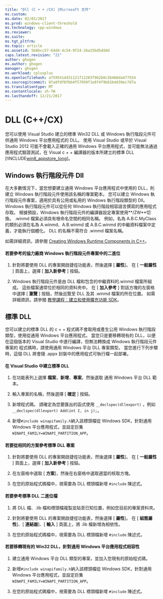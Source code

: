 ```yaml
---
title: "Dll (C + + /CX) |Microsoft 文件"
ms.custom: 
ms.date: 02/03/2017
ms.prod: windows-client-threshold
ms.technology: cpp-windows
ms.reviewer: 
ms.suite: 
ms.tgt_pltfrm: 
ms.topic: article
ms.assetid: 5b8bcc57-64dd-4c54-9f24-26a25bd5dddd
caps.latest.revision: "21"
author: ghogen
ms.author: ghogen
manager: ghogen
ms.workload: cplusplus
ms.openlocfilehash: a759541dd31121f12283f9b2b0c5b468da477554
ms.sourcegitcommit: 8fa8fdf0fbb4f57950f1e8f4f9b81b4d39ec7d7a
ms.translationtype: MT
ms.contentlocale: zh-TW
ms.lasthandoff: 12/21/2017
---
```

# <a name="dlls-ccx"></a>DLL (C++/CX)
您可以使用 Visual Studio 建立的標準 Win32 DLL 或 Windows 執行階段元件可供通用 Windows 平台應用程式的 DLL。 使用 Visual Studio 或早於 Visual Studio 2012 可能不會載入正確的通用 Windows 平台應用程式，並可能無法通過應用程式驗證測試，在 Visual c + + 編譯器的版本所建立的標準 DLL [!INCLUDE[win8_appstore_long](../cppcx/includes/win8-appstore-long-md.md)]。  
  
## <a name="windows-runtime-component-dlls"></a>Windows 執行階段元件 Dll  
 在大多數情況下，當您想要建立通用 Windows 平台應用程式中使用的 DLL，則建立 Windows 執行階段元件使用該名稱的專案範本。 您可以建立 Windows 執行階段元件專案，適用於具有公用或私用的 Windows 執行階段類型的 Dll。 Windows 執行階段元件可以從任何 Windows 執行階段相容語言撰寫的應用程式存取。 根據預設，Windows 執行階段元件的編譯器設定專案使用**/ZW**切換。 .winmd 檔案必須具有根命名空間的相同名稱。 例如，名為 A.B.C.MyClass 的類別必須在名為 A.winmd、A.B.winmd 或 A.B.C.winmd 的中繼資料檔案中定義，才能執行個體化。 DLL 的名稱不需符合 .winmd 檔案名稱。  
  
 如需詳細資訊，請參閱 [Creating Windows Runtime Components in C++](/MicrosoftDocs/windows-uwp/blob/docs/windows-apps-src/winrt-components/creating-windows-runtime-components-in-cpp.md)。  
  
#### <a name="to-reference-a-third-party-windows-runtime-component-binary-in-your-project"></a>若要參考的協力廠商 Windows 執行階段元件專案中的二進位  
  
1.  針對將要使用 DLL 的專案開啟捷徑功能表，然後選擇 [ **屬性**]。 在 [ **一般屬性** ] 頁面上，選擇 [ **加入新參考** ] 按鈕。  
  
2.  Windows 執行階段元件是由 DLL 檔和包含的中繼資料的.winmd 檔案所組成。 這些檔案通常位於相同的資料夾中。 在 [ **加入參考** ] 對話方塊的左窗格中選擇 [ **瀏覽** ] 按鈕，然後巡覽至 DLL 及其 .winmd 檔案的所在位置。 如需詳細資訊，請參閱 [教學課程：建立和使用擴充功能 SDK](http://msdn.microsoft.com/en-us/001e2fca-3d56-43ab-a5e0-0561d085679f)。  
  
## <a name="standard-dlls"></a>標準 DLL  
 您可以建立的標準 DLL 的 c + + 程式碼不會取用或產生公用 Windows 執行階段類型，使用從通用 Windows 平台應用程式。 當您只是要移轉現有的 DLL，以便在這個版本的 Visual Studio 中進行編譯，但無法轉換成 Windows 執行階段元件專案的 程式碼時，請使用通用 Windows 平台 DLL 專案類型。 當您進行下列步驟時，這個 DLL 將會隨 .appx 封裝中的應用程式可執行檔一起部署。  
  
#### <a name="to-create-a-standard-dll-in-visual-studio"></a>在 Visual Studio 中建立標準 DLL  
  
1.  在功能表列上選擇 **檔案**，**新增**，**專案**，然後選取 通用 Windows 平台 DLL 範本。  
  
2.  輸入專案的名稱，然後選擇 [ **確定** ] 按鈕。  
  
3.  新增程式碼。 請確定為您要匯出的函式使用 `__declspec(dllexport)` ，例如 `__declspec(dllexport) Add(int I, in j);`。  
  
4.  新增`#include winapifamily.h`納入該標頭檔從 Windows SDK，針對通用 Windows 平台應用程式，並設定巨集`WINAPI_FAMILY=WINAPI_PARTITION_APP`。  
  
#### <a name="to-reference-a-standard-dll-project-from-the-same-solution"></a>若要從相同的方案參考標準 DLL 專案  
  
1.  針對將要使用 DLL 的專案開啟捷徑功能表，然後選擇 [ **屬性**]。 在 [ **一般屬性** ] 頁面上，選擇 [ **加入新參考** ] 按鈕。  
  
2.  在左窗格中選取 [ **方案**]，然後在右窗格中選取適當的核取方塊。  
  
3.  在您的原始程式碼檔中，視需要為 DLL 標頭檔新增 `#include` 陳述式。  
  
#### <a name="to-reference-a-standard-dll-binary"></a>若要參考標準 DLL 二進位檔  
  
1.  將 DLL 檔、.lib 檔和標頭檔複製並貼至已知位置，例如您目前的專案資料夾。  
  
2.  針對將要使用 DLL 的專案開啟捷徑功能表，然後選擇 [ **屬性**]。 在 [ **組態屬性**]、[ **連結器**]、[ **輸入** ] 頁面上，將 .lib 檔新增為相依性。  
  
3.  在您的原始程式碼檔中，視需要為 DLL 標頭檔新增 `#include` 陳述式。  
  
#### <a name="to-migrate-an-existing-win32-dll-for-universal-windows-platform-app-compatibility"></a>若要移轉現有的 Win32 DLL，針對通用 Windows 平台應用程式相容性  
  
1.  建立通用 Windows 平台 DLL 類型的專案，並加入您現有的原始程式碼。  
  
2.  新增`#include winapifamily.h`納入該標頭檔從 Windows SDK，針對通用 Windows 平台應用程式，並設定巨集`WINAPI_FAMILY=WINAPI_PARTITION_APP`。  
  
3.  在您的原始程式碼檔中，視需要為 DLL 標頭檔新增 `#include` 陳述式。  
  

